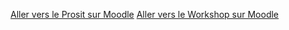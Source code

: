 [Aller vers le Prosit sur Moodle](https://moodle-exia.cesi.fr/course/view.php?id=333)
[Aller vers le Workshop sur Moodle](https://moodle-exia.cesi.fr/pluginfile.php/34398/mod_resource/content/1/EX_A2_S3_Web_WS_1_HTML_CSS_Etudiant.pdf)
